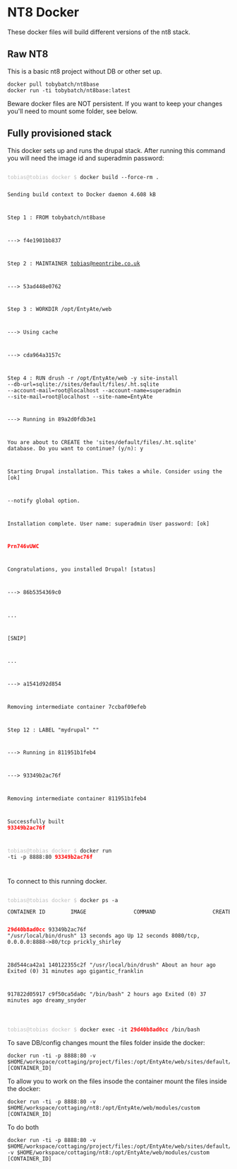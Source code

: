 # NT8 Docker

These docker files will build different versions of the nt8 stack.

## Raw NT8

This is a basic nt8 project without DB or other set up.

    docker pull tobybatch/nt8base
    docker run -ti tobybatch/nt8base:latest

Beware docker files are NOT persistent.  If you want to keep your changes you'll need to mount some folder, see below.

## Fully provisioned stack

This docker sets up and runs the drupal stack.  After running this command you will need the image id and superadmin password:

<code>
<span style='color: #bdbdbd'>tobias@tobias docker $</span> docker build --force-rm .

Sending build context to Docker daemon 4.608 kB

Step 1 : FROM tobybatch/nt8base

---> f4e1901bb837

Step 2 : MAINTAINER tobias@neontribe.co.uk

---> 53ad448e0762

Step 3 : WORKDIR /opt/EntyAte/web

---> Using cache

---> cda964a3157c

Step 4 : RUN drush     -r /opt/EntyAte/web     -y site-install     --db-url=sqlite://sites/default/files/.ht.sqlite     --account-mail=root@localhost     --account-name=superadmin     --site-mail=root@localhost     --site-name=EntyAte

---> Running in 89a2d0fdb3e1

You are about to CREATE the 'sites/default/files/.ht.sqlite' database. Do you want to continue? (y/n): y

Starting Drupal installation. This takes a while. Consider using the        [ok]

--notify global option.

Installation complete.  User name: superadmin  User password:               [ok]

<strong style='color: red'>Prn746vUWC</strong>

Congratulations, you installed Drupal!                                  [status]

---> 86b5354369c0

...

[SNIP]

...

---> a1541d92d854

Removing intermediate container 7ccbaf09efeb

Step 12 : LABEL "mydrupal" ""

---> Running in 811951b1feb4

---> 93349b2ac76f

Removing intermediate container 811951b1feb4

Successfully built <strong style='color: red'>93349b2ac76f</strong>

<span style='color: #bdbdbd'>tobias@tobias docker $</span> docker run -ti -p 8888:80 <strong style='color: red'>93349b2ac76f</strong>

</code>

To connect to this running docker.

<code>
<span style='color: #bdbdbd'>tobias@tobias docker $</span> docker ps -a
<pre>
CONTAINER ID        IMAGE               COMMAND                  CREATED             STATUS                         PORTS                            NAMES

<strong style='color: red'>29d40b8ad0cc</strong>        93349b2ac76f        "/usr/local/bin/drush"   13 seconds ago      Up 12 seconds                  8080/tcp, 0.0.0.0:8888->80/tcp   prickly_shirley

28d544ca42a1        140122355c2f        "/usr/local/bin/drush"   About an hour ago   Exited (0) 31 minutes ago                                       gigantic_franklin

917822d05917        c9f50ca5da0c        "/bin/bash"              2 hours ago         Exited (0) 37 minutes ago                                       dreamy_snyder

</pre>
<span style='color: #bdbdbd'>tobias@tobias docker $</span> docker exec -it <strong style='color: red'>29d40b8ad0cc</strong> /bin/bash
</code>

To save DB/config changes mount the files folder inside the docker:

    docker run -ti -p 8888:80 -v $HOME/workspace/cottaging/project/files:/opt/EntyAte/web/sites/default/files [CONTAINER_ID]

To allow you to work on the files insode the container  mount the files inside the docker:

    docker run -ti -p 8888:80 -v $HOME/workspace/cottaging/nt8:/opt/EntyAte/web/modules/custom [CONTAINER_ID]

To do both

    docker run -ti -p 8888:80 -v $HOME/workspace/cottaging/project/files:/opt/EntyAte/web/sites/default/files -v $HOME/workspace/cottaging/nt8:/opt/EntyAte/web/modules/custom [CONTAINER_ID]
